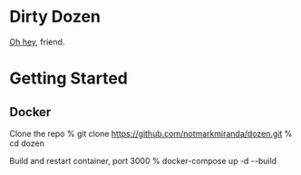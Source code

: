 # Dirty Dozen

[Oh hey](https://oh-hey.herokuapp.com/), friend.

# Getting Started

## Docker

Clone the repo
% git clone https://github.com/notmarkmiranda/dozen.git
% cd dozen

Build and restart container, port 3000
% docker-compose up -d --build

